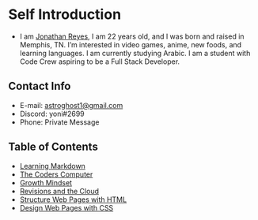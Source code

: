 # Self Introduction
* I am [Jonathan Reyes](https://github.com/Defluxit/), I am 22 years old, and I was born and raised in Memphis, TN.  I’m interested in video games, anime, new foods, and learning languages. I am currently studying Arabic. I am a student with Code Crew aspiring to be a Full Stack Developer.

## Contact Info
* E-mail: astroghost1@gmail.com
* Discord: yoni#2699
* Phone: Private Message

## Table of Contents
* [Learning Markdown](https://defluxit.github.io/reading-notes/learning-markdown)
* [The Coders Computer](https://defluxit.github.io/reading-notes/the-coders-computer)
* [Growth Mindset](https://defluxit.github.io/reading-notes/growth-mindset)
* [Revisions and the Cloud](https://defluxit.github.io/reading-notes/revisions-and-the-cloud)
* [Structure Web Pages with HTML](https://defluxit.github.io/reading-notes/structuring-web-pages-with-html)
* [Design Web Pages with CSS](https://defluxit.github.io/reading-notes/design-web-pages-with-css)
